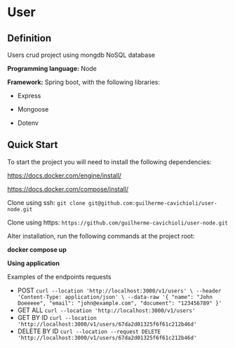 
# User

## Definition

Users crud project using mongdb NoSQL database

  

**Programming language:** Node

  

**Framework:** Spring boot, with the following libraries:

- Express

- Mongoose

- Dotenv

  

## Quick Start

  

To start the project you will need to install the following dependencies:

https://docs.docker.com/engine/install/

https://docs.docker.com/compose/install/

  

Clone using ssh: `git clone git@github.com:guilherme-cavichioli/user-node.git`

Clone using https: `https://github.com/guilherme-cavichioli/user-node.git`

  
  

Alter installation, run the following commands at the project root:

**docker compose up**

  

**Using application**

  

Examples of the endpoints requests

 - POST
`curl --location 'http://localhost:3000/v1/users' \
--header 'Content-Type: application/json' \
--data-raw '{
"name": "John Doeeeee",
"email": "john@example.com",
"document": "123456789"
}'`
 - GET ALL
 `curl --location 'http://localhost:3000/v1/users'`
 - GET BY ID
`curl --location 'http://localhost:3000/v1/users/67da2d01325f6f61c212b46d'`
 - DELETE BY ID
`curl --location --request DELETE 'http://localhost:3000/v1/users/67da2d01325f6f61c212b46d'`